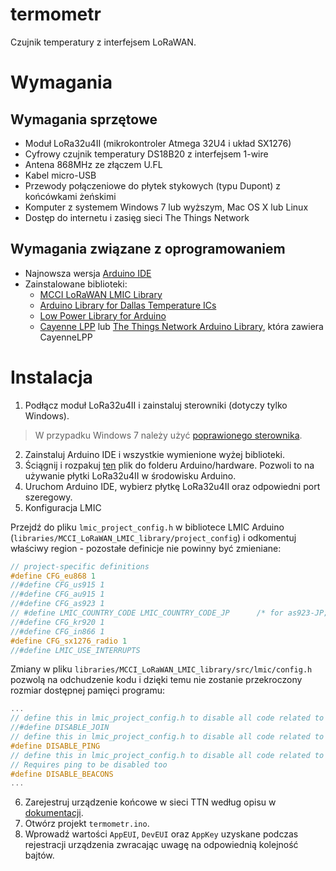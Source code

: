 # termometr

Czujnik temperatury z interfejsem LoRaWAN.

# Wymagania

## Wymagania sprzętowe

* Moduł LoRa32u4II (mikrokontroler Atmega 32U4 i układ SX1276)
* Cyfrowy czujnik temperatury DS18B20 z interfejsem 1-wire
* Antena 868MHz ze złączem U.FL
* Kabel micro-USB
* Przewody połączeniowe do płytek stykowych (typu Dupont) z końcówkami żeńskimi
* Komputer z systemem Windows 7 lub wyższym, Mac OS X lub Linux
* Dostęp do internetu i zasięg sieci The Things Network

## Wymagania związane z oprogramowaniem
- Najnowsza wersja [Arduino IDE](https://www.arduino.cc/en/main/software)
- Zainstalowane biblioteki:
  - [MCCI LoRaWAN LMIC Library](https://github.com/mcci-catena/arduino-lmic)
  - [Arduino Library for Dallas Temperature ICs](https://github.com/milesburton/Arduino-Temperature-Control-Library)
  - [Low Power Library for Arduino](https://github.com/rocketscream/Low-Power)
  - [Cayenne LPP](https://github.com/ElectronicCats/CayenneLPP) lub [The Things Network Arduino Library](https://github.com/TheThingsNetwork/arduino-device-lib), która zawiera CayenneLPP

# Instalacja

1. Podłącz moduł LoRa32u4II i zainstaluj sterowniki (dotyczy tylko Windows). 
> W przypadku Windows 7 należy użyć [poprawionego sterownika](smogometr/hardware/w7driver.zip).
2. Zainstaluj Arduino IDE i wszystkie wymienione wyżej biblioteki.
3. Ściągnij i rozpakuj [ten](smogometr/hardware/BSFrance.zip) plik do folderu Arduino/hardware. Pozwoli to na używanie płytki LoRa32u4II w środowisku Arduino.
4. Uruchom Arduino IDE, wybierz płytkę LoRa32u4II oraz odpowiedni port szeregowy.
5. Konfiguracja LMIC

Przejdź do pliku `lmic_project_config.h` w bibliotece LMIC Arduino (`libraries/MCCI_LoRaWAN_LMIC_library/project_config`) i odkomentuj właściwy region - pozostałe definicje nie powinny być zmieniane:
```c
// project-specific definitions
#define CFG_eu868 1
//#define CFG_us915 1
//#define CFG_au915 1
//#define CFG_as923 1
// #define LMIC_COUNTRY_CODE LMIC_COUNTRY_CODE_JP      /* for as923-JP; also define CFG_as923 */
//#define CFG_kr920 1
//#define CFG_in866 1
#define CFG_sx1276_radio 1
//#define LMIC_USE_INTERRUPTS
```
Zmiany w pliku `libraries/MCCI_LoRaWAN_LMIC_library/src/lmic/config.h` pozwolą na odchudzenie kodu i dzięki temu nie zostanie przekroczony rozmiar dostępnej pamięci programu:
```c
...
// define this in lmic_project_config.h to disable all code related to joining
//#define DISABLE_JOIN
// define this in lmic_project_config.h to disable all code related to ping
#define DISABLE_PING
// define this in lmic_project_config.h to disable all code related to beacon tracking.
// Requires ping to be disabled too
#define DISABLE_BEACONS
...
```
6. Zarejestruj urządzenie końcowe w sieci TTN według opisu w [dokumentacji](https://www.thethingsindustries.com/docs/devices/adding-devices/#otaa-devices).
7. Otwórz projekt `termometr.ino`.
8. Wprowadź wartości `AppEUI`, `DevEUI` oraz `AppKey` uzyskane podczas rejestracji urządzenia zwracając uwagę na odpowiednią kolejność bajtów.
